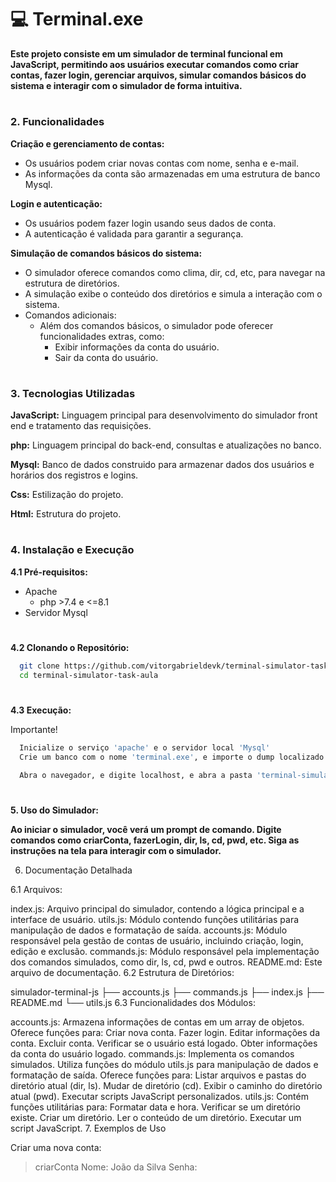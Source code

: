 # 💻 Terminal.exe 

**Este projeto consiste em um simulador de terminal funcional em JavaScript, permitindo aos usuários executar comandos como criar contas, fazer login, gerenciar arquivos, simular comandos básicos do sistema e interagir com o simulador de forma intuitiva.**

#

### 2. Funcionalidades

**Criação e gerenciamento de contas:**
  - Os usuários podem criar novas contas com nome, senha e e-mail.
  - As informações da conta são armazenadas em uma estrutura de banco Mysql.

**Login e autenticação:**
  - Os usuários podem fazer login usando seus dados de conta.
  - A autenticação é validada para garantir a segurança.
    
**Simulação de comandos básicos do sistema:**
  - O simulador oferece comandos como clima, dir, cd, etc, para navegar na estrutura de diretórios.
  - A simulação exibe o conteúdo dos diretórios e simula a interação com o sistema.
  - Comandos adicionais:
      - Além dos comandos básicos, o simulador pode oferecer funcionalidades extras, como:
          - Exibir informações da conta do usuário.
          - Sair da conta do usuário.


#

### 3. Tecnologias Utilizadas

**JavaScript:** Linguagem principal para desenvolvimento do simulador front end e tratamento das requisições.

**php:** Linguagem principal do back-end, consultas e atualizações no banco.

**Mysql:** Banco de dados construido para armazenar dados dos usuários e horários dos registros e logins.

**Css:** Estilização do projeto.

**Html:** Estrutura do projeto.

#

### 4. Instalação e Execução

**4.1 Pré-requisitos:**
  - Apache
      - php >7.4 e  <=8.1
  - Servidor Mysql

#

**4.2 Clonando o Repositório:**

``` Bash
  git clone https://github.com/vitorgabrieldevk/terminal-simulator-task-aula
  cd terminal-simulator-task-aula
```

#

**4.3 Execução:**

Importante! 

``` bash 
  Inicialize o serviço 'apache' e o servidor local 'Mysql'
  Crie um banco com o nome 'terminal.exe', e importe o dump localizado em 'database/Dump.sql'
```

``` bash
  Abra o navegador, e digite localhost, e abra a pasta 'terminal-simulator-task-aula'
```

#

**5. Uso do Simulador:**

**Ao iniciar o simulador, você verá um prompt de comando.
Digite comandos como criarConta, fazerLogin, dir, ls, cd, pwd, etc.
Siga as instruções na tela para interagir com o simulador.**


6. Documentação Detalhada

6.1 Arquivos:

index.js: Arquivo principal do simulador, contendo a lógica principal e a interface de usuário.
utils.js: Módulo contendo funções utilitárias para manipulação de dados e formatação de saída.
accounts.js: Módulo responsável pela gestão de contas de usuário, incluindo criação, login, edição e exclusão.
commands.js: Módulo responsável pela implementação dos comandos simulados, como dir, ls, cd, pwd e outros.
README.md: Este arquivo de documentação.
6.2 Estrutura de Diretórios:

simulador-terminal-js
├── accounts.js
├── commands.js
├── index.js
├── README.md
└── utils.js
6.3 Funcionalidades dos Módulos:

accounts.js:
Armazena informações de contas em um array de objetos.
Oferece funções para:
Criar nova conta.
Fazer login.
Editar informações da conta.
Excluir conta.
Verificar se o usuário está logado.
Obter informações da conta do usuário logado.
commands.js:
Implementa os comandos simulados.
Utiliza funções do módulo utils.js para manipulação de dados e formatação de saída.
Oferece funções para:
Listar arquivos e pastas do diretório atual (dir, ls).
Mudar de diretório (cd).
Exibir o caminho do diretório atual (pwd).
Executar scripts JavaScript personalizados.
utils.js:
Contém funções utilitárias para:
Formatar data e hora.
Verificar se um diretório existe.
Criar um diretório.
Ler o conteúdo de um diretório.
Executar um script JavaScript.
7. Exemplos de Uso

Criar uma nova conta:
> criarConta
Nome: João da Silva
Senha: 
